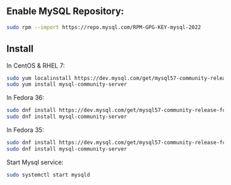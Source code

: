## Enable MySQL Repository:
```bash
sudo rpm --import https://repo.mysql.com/RPM-GPG-KEY-mysql-2022 
```

## Install

In CentOS & RHEL 7:
```bash
sudo yum localinstall https://dev.mysql.com/get/mysql57-community-release-el7-11.noarch.rpm
sudo yum install mysql-community-server 
```

In Fedora 36:
```bash
sudo dnf install https://dev.mysql.com/get/mysql57-community-release-fc27-11.noarch.rpm
sudo dnf install mysql-community-server 
```

In Fedora 35:
```bash
sudo dnf install https://dev.mysql.com/get/mysql57-community-release-fc26-11.noarch.rpm
sudo dnf install mysql-community-server
```

Start Mysql service:
```bash
sudo systemctl start mysqld
```
